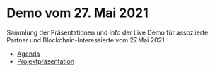 # Demo vom 27. Mai 2021  
Sammlung der Präsentationen und Info der Live Demo für assoziierte Partner und Blockchain-Interessierte vom 27.Mai 2021  

- [Agenda](https://github.com/NiehuesP/Govchain-NRW/blob/main/2021-05-27/govchain-nrw_Live-Demo-2021-05-27_02.pdf)  
- [Projektpräsentation](https://github.com/NiehuesP/Govchain-NRW/blob/main/2021-05-27/govchain-nrw_Projektpr%C3%A4sentation-2021-05-27_01.pptx.pdf)  

